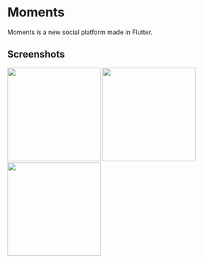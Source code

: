 # Moments

Moments is a new social platform made in Flutter.

## Screenshots

<img src="https://imgur.com/vZIsf5B.png"  width="210"/> <img src="https://imgur.com/dy4j3gy.png" width="210"/> <img src="https://imgur.com/LUC4E7E.png" width="210"/>
